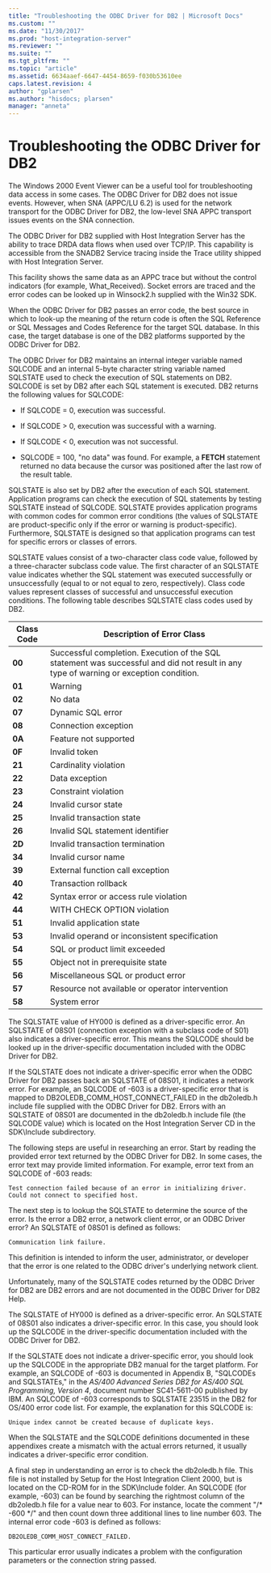 ```yaml
---
title: "Troubleshooting the ODBC Driver for DB2 | Microsoft Docs"
ms.custom: ""
ms.date: "11/30/2017"
ms.prod: "host-integration-server"
ms.reviewer: ""
ms.suite: ""
ms.tgt_pltfrm: ""
ms.topic: "article"
ms.assetid: 6634aaef-6647-4454-8659-f030b53610ee
caps.latest.revision: 4
author: "gplarsen"
ms.author: "hisdocs; plarsen"
manager: "anneta"
---
```

# Troubleshooting the ODBC Driver for DB2
The Windows 2000 Event Viewer can be a useful tool for troubleshooting data access in some cases. The ODBC Driver for DB2 does not issue events. However, when SNA (APPC/LU 6.2) is used for the network transport for the ODBC Driver for DB2, the low-level SNA APPC transport issues events on the SNA connection.  
  
 The ODBC Driver for DB2 supplied with Host Integration Server has the ability to trace DRDA data flows when used over TCP/IP. This capability is accessible from the SNADB2 Service tracing inside the Trace utility shipped with Host Integration Server.  
  
 This facility shows the same data as an APPC trace but without the control indicators (for example, What_Received). Socket errors are traced and the error codes can be looked up in Winsock2.h supplied with the Win32 SDK.  
  
 When the ODBC Driver for DB2 passes an error code, the best source in which to look-up the meaning of the return code is often the SQL Reference or SQL Messages and Codes Reference for the target SQL database. In this case, the target database is one of the DB2 platforms supported by the ODBC Driver for DB2.  
  
 The ODBC Driver for DB2 maintains an internal integer variable named SQLCODE and an internal 5-byte character string variable named SQLSTATE used to check the execution of SQL statements on DB2. SQLCODE is set by DB2 after each SQL statement is executed. DB2 returns the following values for SQLCODE:  
  
-   If SQLCODE = 0, execution was successful.  
  
-   If SQLCODE > 0, execution was successful with a warning.  
  
-   If SQLCODE < 0, execution was not successful.  
  
-   SQLCODE = 100, "no data" was found. For example, a **FETCH** statement returned no data because the cursor was positioned after the last row of the result table.  
  
 SQLSTATE is also set by DB2 after the execution of each SQL statement. Application programs can check the execution of SQL statements by testing SQLSTATE instead of SQLCODE. SQLSTATE provides application programs with common codes for common error conditions (the values of SQLSTATE are product-specific only if the error or warning is product-specific). Furthermore, SQLSTATE is designed so that application programs can test for specific errors or classes of errors.  
  
 SQLSTATE values consist of a two-character class code value, followed by a three-character subclass code value. The first character of an SQLSTATE value indicates whether the SQL statement was executed successfully or unsuccessfully (equal to or not equal to zero, respectively). Class code values represent classes of successful and unsuccessful execution conditions. The following table describes SQLSTATE class codes used by DB2.  
  
|Class Code|Description of Error Class|  
|----------------|--------------------------------|  
|**00**|Successful completion. Execution of the SQL statement was successful and did not result in any type of warning or exception condition.|  
|**01**|Warning|  
|**02**|No data|  
|**07**|Dynamic SQL error|  
|**08**|Connection exception|  
|**0A**|Feature not supported|  
|**0F**|Invalid token|  
|**21**|Cardinality violation|  
|**22**|Data exception|  
|**23**|Constraint violation|  
|**24**|Invalid cursor state|  
|**25**|Invalid transaction state|  
|**26**|Invalid SQL statement identifier|  
|**2D**|Invalid transaction termination|  
|**34**|Invalid cursor name|  
|**39**|External function call exception|  
|**40**|Transaction rollback|  
|**42**|Syntax error or access rule violation|  
|**44**|WITH CHECK OPTION violation|  
|**51**|Invalid application state|  
|**53**|Invalid operand or inconsistent specification|  
|**54**|SQL or product limit exceeded|  
|**55**|Object not in prerequisite state|  
|**56**|Miscellaneous SQL or product error|  
|**57**|Resource not available or operator intervention|  
|**58**|System error|  
  
 The SQLSTATE value of HY000 is defined as a driver-specific error. An SQLSTATE of 08S01 (connection exception with a subclass code of S01) also indicates a driver-specific error. This means the SQLCODE should be looked up in the driver-specific documentation included with the ODBC Driver for DB2.  
  
 If the SQLSTATE does not indicate a driver-specific error when the ODBC Driver for DB2 passes back an SQLSTATE of 08S01, it indicates a network error. For example, an SQLCODE of -603 is a driver-specific error that is mapped to DB2OLEDB_COMM_HOST_CONNECT_FAILED in the db2oledb.h include file supplied with the ODBC Driver for DB2. Errors with an SQLSTATE of 08S01 are documented in the db2oledb.h include file (the SQLCODE value) which is located on the Host Integration Server CD in the SDK\Include subdirectory.  
  
 The following steps are useful in researching an error. Start by reading the provided error text returned by the ODBC Driver for DB2. In some cases, the error text may provide limited information. For example, error text from an SQLCODE of -603 reads:  
  
```  
Test connection failed because of an error in initializing driver.  
Could not connect to specified host.   
```  
  
 The next step is to lookup the SQLSTATE to determine the source of the error. Is the error a DB2 error, a network client error, or an ODBC Driver error? An SQLSTATE of 08S01 is defined as follows:  
  
```  
Communication link failure.  
```  
  
 This definition is intended to inform the user, administrator, or developer that the error is one related to the ODBC driver's underlying network client.  
  
 Unfortunately, many of the SQLSTATE codes returned by the ODBC Driver for DB2 are DB2 errors and are not documented in the ODBC Driver for DB2 Help.  
  
 The SQLSTATE of HY000 is defined as a driver-specific error. An SQLSTATE of 08S01 also indicates a driver-specific error. In this case, you should look up the SQLCODE in the driver-specific documentation included with the ODBC Driver for DB2.  
  
 If the SQLSTATE does not indicate a driver-specific error, you should look up the SQLCODE in the appropriate DB2 manual for the target platform. For example, an SQLCODE of -603 is documented in Appendix B, "SQLCODEs and SQLSTATEs," in the *AS/400 Advanced Series DB2 for AS/400 SQL Programming, Version 4*, document number SC41-5611-00 published by IBM. An SQLCODE of -603 corresponds to SQLSTATE 23515 in the DB2 for OS/400 error code list. For example, the explanation for this SQLCODE is:  
  
```  
Unique index cannot be created because of duplicate keys.   
```  
  
 When the SQLSTATE and the SQLCODE definitions documented in these appendixes create a mismatch with the actual errors returned, it usually indicates a driver-specific error condition.  
  
 A final step in understanding an error is to check the db2oledb.h file. This file is not installed by Setup for the Host Integration Client 2000, but is located on the CD-ROM for in the SDK\Include folder. An SQLCODE (for example, -603) can be found by searching the rightmost column of the db2oledb.h file for a value near to 603. For instance, locate the comment "/* -600 \*/" and then count down three additional lines to line number 603. The internal error code -603 is defined as follows:  
  
```  
DB2OLEDB_COMM_HOST_CONNECT_FAILED.  
```  
  
 This particular error usually indicates a problem with the configuration parameters or the connection string passed.